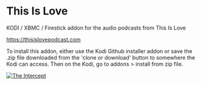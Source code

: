 This Is Love
=============================

KODI / XBMC / Firestick addon for the audio podcasts from This Is Love

https://thisislovepodcast.com

To install this addon, either use the Kodi Github installer addon or save the .zip file downloaded from the 'clone or download' button to somewhere the Kodi can access. Then on the Kodi, go to addons > install from zip file.

<a href="https://www.theintercept.com"><img src="https://thisislovepodcast.com/wp-content/themes/love-theme/assets/images/ThisIsLove_SocialShare_1.png" alt="The Intercept">
